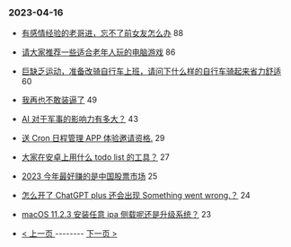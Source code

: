 ### 2023-04-16 
- [有感情经验的老哥进，忘不了前女友怎么办](https://www.v2ex.com/t/932912) 88
- [请大家推荐一些适合老年人玩的电脑游戏](https://www.v2ex.com/t/932826) 86
- [巨缺乏运动，准备改骑自行车上班，请问下什么样的自行车骑起来省力舒适](https://www.v2ex.com/t/932809) 60
- [我再也不敢装逼了](https://www.v2ex.com/t/932863) 49
- [AI 对于军事的影响力有多大？](https://www.v2ex.com/t/932862) 43
- [送 Cron 日程管理 APP 体验邀请资格.](https://www.v2ex.com/t/932869) 29
- [大家在安卓上用什么 todo list 的工具？](https://www.v2ex.com/t/932849) 27
- [2023 今年最好赚的是中国股票市场](https://www.v2ex.com/t/932880) 25
- [怎么开了 ChatGPT plus 还会出现 Something went wrong.？](https://www.v2ex.com/t/932930) 24
- [macOS 11.2.3 安装任意 ipa 侧载呢还是升级系统？](https://www.v2ex.com/t/932847) 23 

- [ < 上一页 ](https://github.com/able8/v2ex-hot-record/blob/master/2023-04-15.md) -------- [ 下一页 > ](https://github.com/able8/v2ex-hot-record/blob/master/2023-04-17.md)